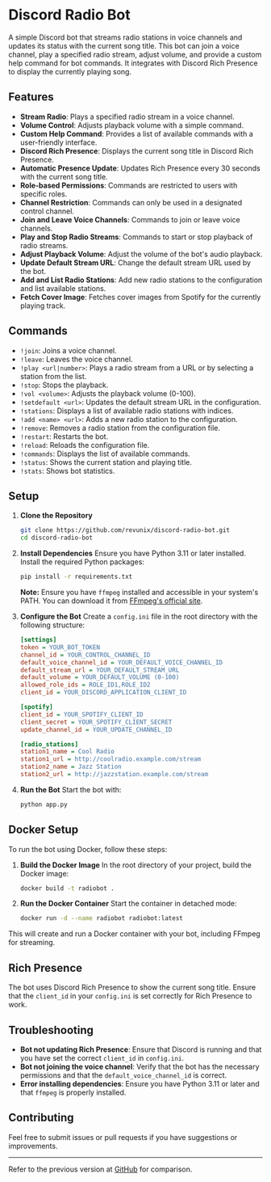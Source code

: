 # Discord Radio Bot

A simple Discord bot that streams radio stations in voice channels and updates its status with the current song title. This bot can join a voice channel, play a specified radio stream, adjust volume, and provide a custom help command for bot commands. It integrates with Discord Rich Presence to display the currently playing song.

## Features

- **Stream Radio**: Plays a specified radio stream in a voice channel.
- **Volume Control**: Adjusts playback volume with a simple command.
- **Custom Help Command**: Provides a list of available commands with a user-friendly interface.
- **Discord Rich Presence**: Displays the current song title in Discord Rich Presence.
- **Automatic Presence Update**: Updates Rich Presence every 30 seconds with the current song title.
- **Role-based Permissions**: Commands are restricted to users with specific roles.
- **Channel Restriction**: Commands can only be used in a designated control channel.
- **Join and Leave Voice Channels**: Commands to join or leave voice channels.
- **Play and Stop Radio Streams**: Commands to start or stop playback of radio streams.
- **Adjust Playback Volume**: Adjust the volume of the bot's audio playback.
- **Update Default Stream URL**: Change the default stream URL used by the bot.
- **Add and List Radio Stations**: Add new radio stations to the configuration and list available stations.
- **Fetch Cover Image**: Fetches cover images from Spotify for the currently playing track.

## Commands

- `!join`: Joins a voice channel.
- `!leave`: Leaves the voice channel.
- `!play <url|number>`: Plays a radio stream from a URL or by selecting a station from the list.
- `!stop`: Stops the playback.
- `!vol <volume>`: Adjusts the playback volume (0-100).
- `!setdefault <url>`: Updates the default stream URL in the configuration.
- `!stations`: Displays a list of available radio stations with indices.
- `!add <name> <url>`: Adds a new radio station to the configuration.
- `!remove`: Removes a radio station from the configuration file.
- `!restart`: Restarts the bot.
- `!reload`: Reloads the configuration file.
- `!commands`: Displays the list of available commands.
- `!status`: Shows the current station and playing title.
- `!stats`: Shows bot statistics.

## Setup

1. **Clone the Repository**
    ```bash
    git clone https://github.com/revunix/discord-radio-bot.git
    cd discord-radio-bot
    ```

2. **Install Dependencies**
    Ensure you have Python 3.11 or later installed. Install the required Python packages:
    ```bash
    pip install -r requirements.txt
    ```
    **Note:** Ensure you have `ffmpeg` installed and accessible in your system's PATH. You can download it from [FFmpeg's official site](https://ffmpeg.org/download.html).

3. **Configure the Bot**
    Create a `config.ini` file in the root directory with the following structure:
    ```ini
    [settings]
    token = YOUR_BOT_TOKEN
    channel_id = YOUR_CONTROL_CHANNEL_ID
    default_voice_channel_id = YOUR_DEFAULT_VOICE_CHANNEL_ID
    default_stream_url = YOUR_DEFAULT_STREAM_URL
    default_volume = YOUR_DEFAULT_VOLUME (0-100)
    allowed_role_ids = ROLE_ID1,ROLE_ID2
    client_id = YOUR_DISCORD_APPLICATION_CLIENT_ID

    [spotify]
    client_id = YOUR_SPOTIFY_CLIENT_ID
    client_secret = YOUR_SPOTIFY_CLIENT_SECRET
    update_channel_id = YOUR_UPDATE_CHANNEL_ID

    [radio_stations]
    station1_name = Cool Radio
    station1_url = http://coolradio.example.com/stream
    station2_name = Jazz Station
    station2_url = http://jazzstation.example.com/stream
    ```

4. **Run the Bot**
    Start the bot with:
    ```bash
    python app.py
    ```

## Docker Setup

To run the bot using Docker, follow these steps:

1. **Build the Docker Image**
    In the root directory of your project, build the Docker image:
    ```bash
    docker build -t radiobot .
    ```

2. **Run the Docker Container**
    Start the container in detached mode:
    ```bash
    docker run -d --name radiobot radiobot:latest
    ```

This will create and run a Docker container with your bot, including FFmpeg for streaming.

## Rich Presence

The bot uses Discord Rich Presence to show the current song title. Ensure that the `client_id` in your `config.ini` is set correctly for Rich Presence to work.

## Troubleshooting

- **Bot not updating Rich Presence**: Ensure that Discord is running and that you have set the correct `client_id` in `config.ini`.
- **Bot not joining the voice channel**: Verify that the bot has the necessary permissions and that the `default_voice_channel_id` is correct.
- **Error installing dependencies**: Ensure you have Python 3.11 or later and that `ffmpeg` is properly installed.

## Contributing

Feel free to submit issues or pull requests if you have suggestions or improvements.

---

Refer to the previous version at [GitHub](https://raw.githubusercontent.com/revunix/Discord-Radio-Bot/main/README.md) for comparison.
